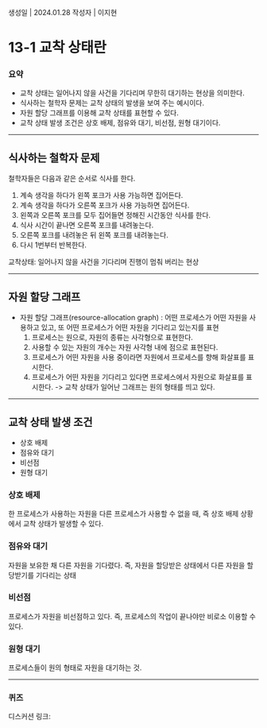 생성일 | 2024.01.28
작성자 | 이지현
# 13-1 교착 상태란

### 요약
- 교착 상태는 일어나지 않을 사건을 기다리며 무한히 대기하는 현상을 의미한다.
- 식사하는 철학자 문제는 교착 상태의 발생을 보여 주는 예시이다.
- 자원 할당 그래프를 이용해 교착 상태를 표현할 수 있다.
- 교착 상태 발생 조건은 상호 배제, 점유와 대기, 비선점, 원형 대기이다.

---
## 식사하는 철학자 문제

철학자들은 다음과 같은 순서로 식사를 한다.
1. 계속 생각을 하다가 왼쪽 포크가 사용 가능하면 집어든다.
2. 계속 생각을 하다가 오른쪽 포크가 사용 가능하면 집어든다.
3. 왼쪽과 오른쪽 포크를 모두 집어들면 정해진 시간동안 식사를 한다.
4. 식사 시간이 끝나면 오른쪽 포크를 내려놓는다.
5. 오른쪽 포크를 내려놓은 뒤 왼쪽 포크를 내려놓는다.
6. 다시 1번부터 반복한다.

교착상태: 일어나지 않을 사건을 기다리며 진행이 멈춰 버리는 현상

---

## 자원 할당 그래프

- 자원 할당 그래프(resource-allocation graph) : 어떤 프로세스가 어떤 자원을 사용하고 있고, 또 어떤 프로세스가 어떤 자원을 기다리고 있는지를 표현
	1. 프로세스는 원으로, 자원의 종류는 사각형으로 표현한다.
	2. 사용할 수 있는 자원의 개수는 자원 사각형 내에 점으로 표현된다.
	3. 프로세스가 어떤 자원을 사용 중이라면 자원에서 프로세스를 향해 화살표를 표시한다.
	4. 프로세스가 어떤 자원을 기다리고 있다면 프로세스에서 자원으로 화살표를 표시한다.
-> 교착 상태가 일어난 그래프는 원의 형태를 띄고 있다.

---

## 교착 상태 발생 조건

- 상호 배제
- 점유와 대기
- 비선점
- 원형 대기
### 상호 배제

한 프로세스가 사용하는 자원을 다른 프로세스가 사용할 수 없을 때, 즉 상호 배제 상황에서 교착 상태가 발생할 수 있다.

### 점유와 대기

자원을 보유한 채 다른 자원을 기다렸다. 즉, 자원을 할당받은 상태에서 다른 자원을 할당받기를 기다리는 상태

### 비선점

프로세스가 자원을 비선점하고 있다. 즉, 프로세스의 작업이 끝나야만 비로소 이용할 수 있다.

### 원형 대기

프로세스들이 원의 형태로 자원을 대기하는 것.

----
### 퀴즈

디스커션 링크: